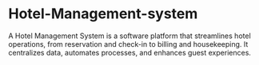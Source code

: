 # Hotel-Management-system
A Hotel Management System is a software platform that streamlines hotel operations, from reservation and check-in to billing and housekeeping. It centralizes data, automates processes, and enhances guest experiences. 
